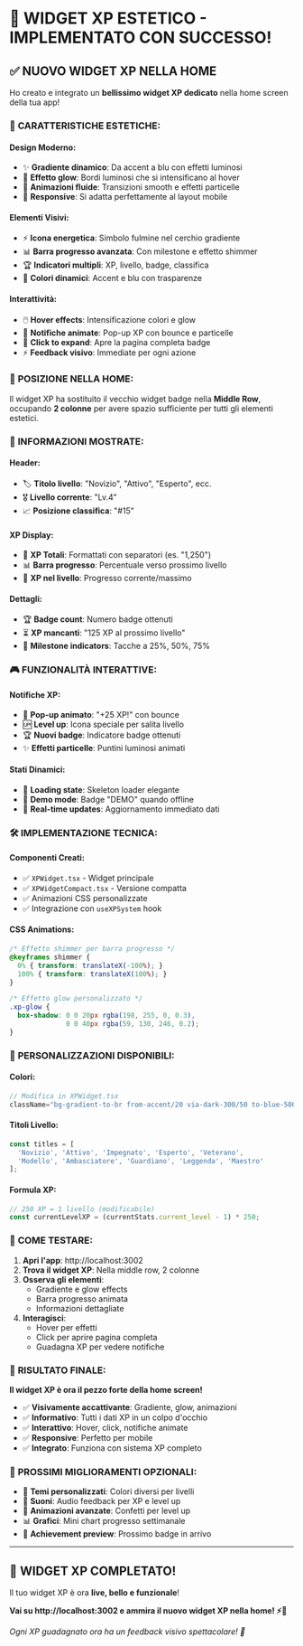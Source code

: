 # 🎉 WIDGET XP ESTETICO - IMPLEMENTATO CON SUCCESSO!

## ✅ NUOVO WIDGET XP NELLA HOME

Ho creato e integrato un **bellissimo widget XP dedicato** nella home screen della tua app!

### 🎨 **CARATTERISTICHE ESTETICHE**:

#### **Design Moderno**:
- ✨ **Gradiente dinamico**: Da accent a blu con effetti luminosi
- 🌟 **Effetto glow**: Bordi luminosi che si intensificano al hover
- 💫 **Animazioni fluide**: Transizioni smooth e effetti particelle
- 🎯 **Responsive**: Si adatta perfettamente al layout mobile

#### **Elementi Visivi**:
- ⚡ **Icona energetica**: Simbolo fulmine nel cerchio gradiente
- 📊 **Barra progresso avanzata**: Con milestone e effetto shimmer
- 🏆 **Indicatori multipli**: XP, livello, badge, classifica
- 🎨 **Colori dinamici**: Accent e blu con trasparenze

#### **Interattività**:
- 🖱️ **Hover effects**: Intensificazione colori e glow
- 🎉 **Notifiche animate**: Pop-up XP con bounce e particelle
- 📱 **Click to expand**: Apre la pagina completa badge
- ⚡ **Feedback visivo**: Immediate per ogni azione

### 📍 **POSIZIONE NELLA HOME**:

Il widget XP ha sostituito il vecchio widget badge nella **Middle Row**, occupando **2 colonne** per avere spazio sufficiente per tutti gli elementi estetici.

### 🎯 **INFORMAZIONI MOSTRATE**:

#### **Header**:
- 🏷️ **Titolo livello**: "Novizio", "Attivo", "Esperto", ecc.
- 🎖️ **Livello corrente**: "Lv.4"
- 📈 **Posizione classifica**: "#15"

#### **XP Display**:
- 💎 **XP Totali**: Formattati con separatori (es. "1,250")
- 📊 **Barra progresso**: Percentuale verso prossimo livello
- 🎯 **XP nel livello**: Progresso corrente/massimo

#### **Dettagli**:
- 🏆 **Badge count**: Numero badge ottenuti
- ⏳ **XP mancanti**: "125 XP al prossimo livello"
- 🎨 **Milestone indicators**: Tacche a 25%, 50%, 75%

### 🎮 **FUNZIONALITÀ INTERATTIVE**:

#### **Notifiche XP**:
- 🎉 **Pop-up animato**: "+25 XP!" con bounce
- 🆙 **Level up**: Icona speciale per salita livello
- 🏆 **Nuovi badge**: Indicatore badge ottenuti
- ✨ **Effetti particelle**: Puntini luminosi animati

#### **Stati Dinamici**:
- 🔄 **Loading state**: Skeleton loader elegante
- 📱 **Demo mode**: Badge "DEMO" quando offline
- 🎯 **Real-time updates**: Aggiornamento immediato dati

### 🛠️ **IMPLEMENTAZIONE TECNICA**:

#### **Componenti Creati**:
- ✅ `XPWidget.tsx` - Widget principale
- ✅ `XPWidgetCompact.tsx` - Versione compatta
- ✅ Animazioni CSS personalizzate
- ✅ Integrazione con `useXPSystem` hook

#### **CSS Animations**:
```css
/* Effetto shimmer per barra progresso */
@keyframes shimmer {
  0% { transform: translateX(-100%); }
  100% { transform: translateX(100%); }
}

/* Effetto glow personalizzato */
.xp-glow {
  box-shadow: 0 0 20px rgba(198, 255, 0, 0.3), 
              0 0 40px rgba(59, 130, 246, 0.2);
}
```

### 🎨 **PERSONALIZZAZIONI DISPONIBILI**:

#### **Colori**:
```typescript
// Modifica in XPWidget.tsx
className="bg-gradient-to-br from-accent/20 via-dark-300/50 to-blue-500/20"
```

#### **Titoli Livello**:
```typescript
const titles = [
  'Novizio', 'Attivo', 'Impegnato', 'Esperto', 'Veterano',
  'Modello', 'Ambasciatore', 'Guardiano', 'Leggenda', 'Maestro'
];
```

#### **Formula XP**:
```typescript
// 250 XP = 1 livello (modificabile)
const currentLevelXP = (currentStats.current_level - 1) * 250;
```

### 🎯 **COME TESTARE**:

1. **Apri l'app**: http://localhost:3002
2. **Trova il widget XP**: Nella middle row, 2 colonne
3. **Osserva gli elementi**:
   - Gradiente e glow effects
   - Barra progresso animata
   - Informazioni dettagliate
4. **Interagisci**:
   - Hover per effetti
   - Click per aprire pagina completa
   - Guadagna XP per vedere notifiche

### 🎉 **RISULTATO FINALE**:

**Il widget XP è ora il pezzo forte della home screen!**

- ✅ **Visivamente accattivante**: Gradiente, glow, animazioni
- ✅ **Informativo**: Tutti i dati XP in un colpo d'occhio
- ✅ **Interattivo**: Hover, click, notifiche animate
- ✅ **Responsive**: Perfetto per mobile
- ✅ **Integrato**: Funziona con sistema XP completo

### 🚀 **PROSSIMI MIGLIORAMENTI OPZIONALI**:

- 🎨 **Temi personalizzati**: Colori diversi per livelli
- 🎵 **Suoni**: Audio feedback per XP e level up
- 🎪 **Animazioni avanzate**: Confetti per level up
- 📊 **Grafici**: Mini chart progresso settimanale
- 🏅 **Achievement preview**: Prossimo badge in arrivo

---

## 🎯 **WIDGET XP COMPLETATO!**

Il tuo widget XP è ora **live, bello e funzionale**! 

**Vai su http://localhost:3002 e ammira il nuovo widget XP nella home! ⚡🎉**

*Ogni XP guadagnato ora ha un feedback visivo spettacolare! 🌟*